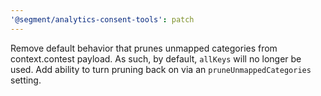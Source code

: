 ```yaml
---
'@segment/analytics-consent-tools': patch
---
```


Remove default behavior that prunes unmapped categories from context.contest payload. As such, by default, `allKeys` will no longer be used. Add ability to turn pruning back on via an `pruneUnmappedCategories` setting.
